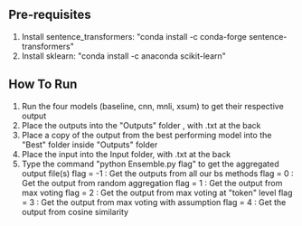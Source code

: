## Pre-requisites
1. Install sentence_transformers: "conda install -c conda-forge sentence-transformers"
2. Install sklearn: "conda install -c anaconda scikit-learn"

## How To Run
1. Run the four models (baseline, cnn, mnli, xsum) to get their respective output
2. Place the outputs into the "Outputs" folder , with .txt at the back
3. Place a copy of the output from the best performing model into the "Best" folder inside "Outputs" folder 
4. Place the input into the Input folder, with .txt at the back
5. Type the command "python Ensemble.py flag" to get the aggregated output file(s)
    flag = -1 : Get the outputs from all our bs methods
    flag = 0 : Get the output from random aggregation
    flag = 1 : Get the output from max voting
    flag = 2 : Get the output from max voting at "token" level
    flag = 3 : Get the output from max voting with assumption 
    flag = 4 : Get the output from cosine similarity

